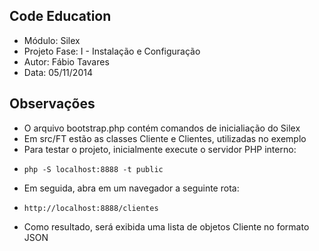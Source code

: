 Code Education
----
- Módulo: Silex
- Projeto Fase: I - Instalação e Configuração
- Autor: Fábio Tavares
- Data: 05/11/2014

Observações
----
- O arquivo bootstrap.php contém comandos de inicialiação do Silex
- Em src/FT estão as classes Cliente e Clientes, utilizadas no exemplo
- Para testar o projeto, inicialmente execute o servidor PHP interno:
-     php -S localhost:8888 -t public
- Em seguida, abra em um navegador a seguinte rota:
-     http://localhost:8888/clientes
- Como resultado, será exibida uma lista de objetos Cliente no formato JSON